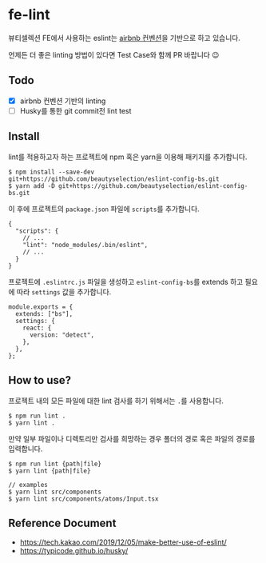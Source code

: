 # fe-lint

뷰티셀렉션 FE에서 사용하는 eslint는 [airbnb 컨벤션](https://github.com/airbnb/javascript)을 기반으로 하고 있습니다.

언제든 더 좋은 linting 방법이 있다면 Test Case와 함께 PR 바랍니다 😉

## Todo

- [x] airbnb 컨벤션 기반의 linting
- [ ] Husky를 통한 git commit전 lint test 

## Install

lint를 적용하고자 하는 프로젝트에 npm 혹은 yarn을 이용해 패키지를 추가합니다.

```
$ npm install --save-dev git+https://github.com/beautyselection/eslint-config-bs.git
$ yarn add -D git+https://github.com/beautyselection/eslint-config-bs.git
```

이 후에 프로젝트의 `package.json` 파일에 `scripts`를 추가합니다.

```
{
  "scripts": {
    // ...
    "lint": "node_modules/.bin/eslint",
    // ...
  }
}
```

프로젝트에 `.eslintrc.js` 파일을 생성하고 `eslint-config-bs`를 extends 하고 필요에 따라 `settings` 값을 추가합니다.

```
module.exports = {
  extends: ["bs"],
  settings: {
    react: {
      version: "detect",
    },
  },
};
```

## How to use?

프로젝트 내의 모든 파일에 대한 lint 검사를 하기 위해서는 `.`를 사용합니다.

```
$ npm run lint .
$ yarn lint .
```

만약 일부 파일이나 디렉토리만 검사를 희망하는 경우 폴더의 경로 혹은 파일의 경로를 입력합니다.

```
$ npm run lint {path|file}
$ yarn lint {path|file}

// examples
$ yarn lint src/components
$ yarn lint src/components/atoms/Input.tsx
```

## Reference Document
* https://tech.kakao.com/2019/12/05/make-better-use-of-eslint/
* https://typicode.github.io/husky/
